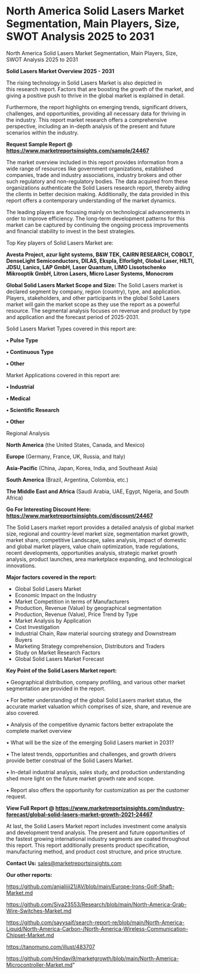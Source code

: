 # North America Solid Lasers Market Segmentation, Main Players, Size, SWOT Analysis 2025 to 2031
North America Solid Lasers Market Segmentation, Main Players, Size, SWOT Analysis 2025 to 2031

<Strong> Solid Lasers Market Overview 2025 - 2031</strong>

The rising technology in Solid Lasers Market is also depicted in this research report. Factors that are boosting the growth of the market, and giving a positive push to thrive in the global market is explained in detail.

Furthermore, the report highlights on emerging trends, significant drivers, challenges, and opportunities, providing all necessary data for thriving in the industry. This report market research offers a comprehensive perspective, including an in-depth analysis of the present and future scenarios within the industry.

<strong>Request Sample Report @ <a href=https://www.marketreportsinsights.com/sample/24467>https://www.marketreportsinsights.com/sample/24467</a></strong>

The market overview included in this report provides information from a wide range of resources like government organizations, established companies, trade and industry associations, industry brokers and other such regulatory and non-regulatory bodies. The data acquired from these organizations authenticate the Solid Lasers research report, thereby aiding the clients in better decision making. Additionally, the data provided in this report offers a contemporary understanding of the market dynamics.

The leading players are focusing mainly on technological advancements in order to improve efficiency. The long-term development patterns for this market can be captured by continuing the ongoing process improvements and financial stability to invest in the best strategies.

Top Key players of Solid Lasers Market are:

<strong>Avesta Project, azur light systems, B&W TEK, CAIRN RESEARCH, COBOLT, DenseLight Semiconductors, DILAS, Ekspla, Elforlight, Global Laser, HILTI, JDSU, Lanics, LAP GmbH, Laser Quantum, LIMO Lissotschenko Mikrooptik GmbH, Litron Lasers, Micro Laser Systems, Monocrom</strong>

<strong><b>Global Solid Lasers Market Scope and Size:</b></strong>
The Solid Lasers market is declared segment by company, region (country), type, and application. Players, stakeholders, and other participants in the global Solid Lasers market will gain the market scope as they use the report as a powerful resource. The segmental analysis focuses on revenue and product by type and application and the forecast period of 2025-2031.

Solid Lasers Market Types covered in this report are:

<strong>• Pulse Type

• Continuous Type

• Other</strong>

Market Applications covered in this report are:

<strong>• Industrial

• Medical

• Scientific Research

• Other</strong> 

Regional Analysis

<strong>North America</strong> (the United States, Canada, and Mexico)

<strong>Europe</strong> (Germany, France, UK, Russia, and Italy)

<strong>Asia-Pacific</strong> (China, Japan, Korea, India, and Southeast Asia)

<strong>South America</strong> (Brazil, Argentina, Colombia, etc.)

<strong>The Middle East and Africa</strong> (Saudi Arabia, UAE, Egypt, Nigeria, and South Africa)

<strong>Go For Interesting Discount Here: <a href=https://www.marketreportsinsights.com/discount/24467>https://www.marketreportsinsights.com/discount/24467</a></strong>

The Solid Lasers market report provides a detailed analysis of global market size, regional and country-level market size, segmentation market growth, market share, competitive Landscape, sales analysis, impact of domestic and global market players, value chain optimization, trade regulations, recent developments, opportunities analysis, strategic market growth analysis, product launches, area marketplace expanding, and technological innovations.

<strong><b>Major factors covered in the report:</b></strong>
<ul>
  <li>Global Solid Lasers Market </li>
  <li>Economic Impact on the Industry</li>
  <li>Market Competition in terms of Manufacturers</li>
  <li>Production, Revenue (Value) by geographical segmentation</li>
  <li>Production, Revenue (Value), Price Trend by Type</li>
  <li>Market Analysis by Application</li>
  <li>Cost Investigation</li>
  <li>Industrial Chain, Raw material sourcing strategy and Downstream Buyers</li>
  <li>Marketing Strategy comprehension, Distributors and Traders</li>
  <li>Study on Market Research Factors</li>
  <li>Global Solid Lasers Market Forecast</li>
</ul>

<strong><b>Key Point of the Solid Lasers Market report:</b></strong>

• Geographical distribution, company profiling, and various other market segmentation are provided in the report.

• For better understanding of the global Solid Lasers market status, the accurate market valuation which comprises of size, share, and revenue are also covered.

• Analysis of the competitive dynamic factors better extrapolate the complete market overview

• What will be the size of the emerging Solid Lasers market in 2031?

• The latest trends, opportunities and challenges, and growth drivers provide better construal of the Solid Lasers Market.

• In-detail industrial analysis, sales study, and production understanding shed more light on the future market growth rate and scope.

• Report also offers the opportunity for customization as per the customer request.

<strong><b>View Full Report @ <a href=https://www.marketreportsinsights.com/industry-forecast/global-solid-lasers-market-growth-2021-24467>https://www.marketreportsinsights.com/industry-forecast/global-solid-lasers-market-growth-2021-24467</a></b></strong>


At last, the Solid Lasers Market report includes investment come analysis and development trend analysis. The present and future opportunities of the fastest growing international industry segments are coated throughout this report. This report additionally presents product specification, manufacturing method, and product cost structure, and price structure.

<strong>Contact Us:</strong>
sales@marketreportsinsights.com

<strong>Our other reports:</strong>

<a href=https://github.com/anjaliiii21/AV/blob/main/Europe-Irons-Golf-Shaft-Market.md>https://github.com/anjaliiii21/AV/blob/main/Europe-Irons-Golf-Shaft-Market.md</a>

<a href=https://github.com/Siya23553/Research/blob/main/North-America-Grab-Wire-Switches-Market.md>https://github.com/Siya23553/Research/blob/main/North-America-Grab-Wire-Switches-Market.md</a>

<a href=https://github.com/sayysaif/search-report-re/blob/main/North-America-Liquid/North-America-Carbon-/North-America-Wireless-Communication-Chipset-Market.md>https://github.com/sayysaif/search-report-re/blob/main/North-America-Liquid/North-America-Carbon-/North-America-Wireless-Communication-Chipset-Market.md</a>

<a href=https://tanomuno.com/illust/483707>https://tanomuno.com/illust/483707</a>

<a href=https://github.com/Hindavi9/marketgrowth/blob/main/North-America-Microcontroller-Market.md>https://github.com/Hindavi9/marketgrowth/blob/main/North-America-Microcontroller-Market.md</a>"
